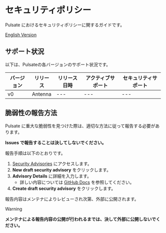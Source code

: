 # セキュリティポリシー

Pulsate におけるセキュリティポリシーに関するガイドです。

[English Version](../SECURITY.md)

## サポート状況

以下は、Pulsateの各バージョンのサポート状況です。

| バージョン | リリース | リリース日時 | アクティブサポート | セキュリティサポート |
| ---------- | -------- | ------------ | ------------------ | -------------------- |
| v0         | Antenna  | ---          | ---                | ---                  |

## 脆弱性の報告方法

Pulsate に重大な脆弱性を見つけた際は、適切な方法に従って報告する必要があります。

**Issues で報告することは決してしないでください。**

報告手順は以下のとおりです。

1. [Security Advisories](https://github.com/pulsate-dev/pulsate/security/advisories)
   にアクセスします。
2. **New draft security advisory** をクリックします。
3. **Advisory Details** に詳細を入力します。
   - 詳しい内容については
     [GitHub Docs](https://docs.github.com/enterprise-cloud@latest/code-security/security-advisories/working-with-repository-security-advisories/creating-a-repository-security-advisory#creating-a-security-advisory)
     を参照してください。
4. **Create draft security advisory** をクリックします。

報告内容はメンテナによりレビューされ次第、外部に公開されます。

> [!WARNING]  
> **メンテナによる報告内容の公開が行われるまでは、決して外部に公開しないでください。**
